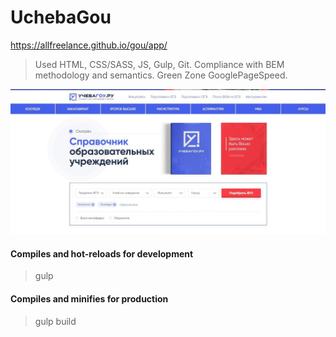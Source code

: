 # UchebaGou
https://allfreelance.github.io/gou/app/
> Used HTML, CSS/SASS, JS, Gulp, Git.
> Compliance with BEM methodology and semantics. Green Zone GooglePageSpeed.

[![](https://github.com/allfreelance/gou/blob/main/screen.jpg)](https://allfreelance.github.io/gou/app/)

#### Compiles and hot-reloads for development
> gulp

#### Compiles and minifies for production
> gulp build






